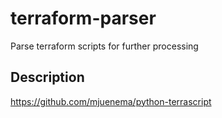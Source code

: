 # terraform-parser

Parse terraform scripts for further processing

## Description


https://github.com/mjuenema/python-terrascript


